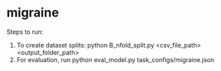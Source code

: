 # migraine

Steps to run:
1. To create dataset splits: python B_nfold_split.py <csv_file_path> <output_folder_path>
2. For evaluation, run python eval_model.py task_configs/migraine.json